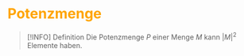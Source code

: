 # <font color = "orange">Potenzmenge</font>
>[!INFO] Definition
>Die Potenzmenge $P$ einer Menge $M$ kann $|M|^2$ Elemente haben. 